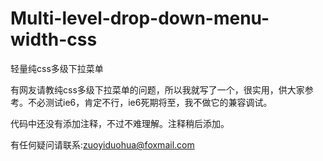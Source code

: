 Multi-level-drop-down-menu-width-css
====================================

轻量纯css多级下拉菜单

有网友请教纯css多级下拉菜单的问题，所以我就写了一个，很实用，供大家参考。不必测试ie6，肯定不行，ie6死期将至，我不做它的兼容调试。

代码中还没有添加注释，不过不难理解。注释稍后添加。

有任何疑问请联系:zuoyiduohua@foxmail.com

